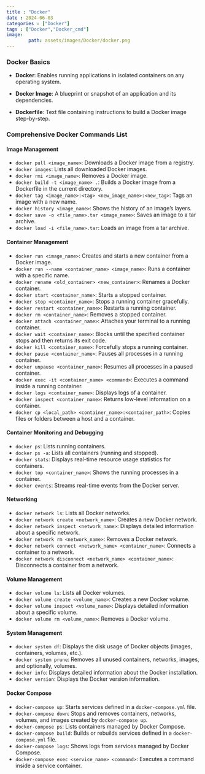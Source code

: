 ```yaml
---
title : "Docker"
date : 2024-06-03
categories : ["Docker"]
tags : ["Docker","Docker_cmd"]
image:
        path: assets/images/Docker/docker.png
---
```


### Docker Basics

- **Docker**: Enables running applications in isolated containers on any operating system.
  
- **Docker Image**: A blueprint or snapshot of an application and its dependencies.
  
- **Dockerfile**: Text file containing instructions to build a Docker image step-by-step.

### Comprehensive Docker Commands List

#### Image Management

- `docker pull <image_name>`: Downloads a Docker image from a registry.
- `docker images`: Lists all downloaded Docker images.
- `docker rmi <image_name>`: Removes a Docker image.
- `docker build -t <image_name> .`: Builds a Docker image from a Dockerfile in the current directory.
- `docker tag <image_name>:<tag> <new_image_name>:<new_tag>`: Tags an image with a new name.
- `docker history <image_name>`: Shows the history of an image’s layers.
- `docker save -o <file_name>.tar <image_name>`: Saves an image to a tar archive.
- `docker load -i <file_name>.tar`: Loads an image from a tar archive.

#### Container Management

- `docker run <image_name>`: Creates and starts a new container from a Docker image.
- `docker run --name <container_name> <image_name>`: Runs a container with a specific name.
- `docker rename <old_container> <new_container>`: Renames a Docker container.
- `docker start <container_name>`: Starts a stopped container.
- `docker stop <container_name>`: Stops a running container gracefully.
- `docker restart <container_name>`: Restarts a running container.
- `docker rm <container_name>`: Removes a stopped container.
- `docker attach <container_name>`: Attaches your terminal to a running container.
- `docker wait <container_name>`: Blocks until the specified container stops and then returns its exit code.
- `docker kill <container_name>`: Forcefully stops a running container.
- `docker pause <container_name>`: Pauses all processes in a running container.
- `docker unpause <container_name>`: Resumes all processes in a paused container.
- `docker exec -it <container_name> <command>`: Executes a command inside a running container.
- `docker logs <container_name>`: Displays logs of a container.
- `docker inspect <container_name>`: Returns low-level information on a container.
- `docker cp <local_path> <container_name>:<container_path>`: Copies files or folders between a host and a container.

#### Container Monitoring and Debugging

- `docker ps`: Lists running containers.
- `docker ps -a`: Lists all containers (running and stopped).
- `docker stats`: Displays real-time resource usage statistics for containers.
- `docker top <container_name>`: Shows the running processes in a container.
- `docker events`: Streams real-time events from the Docker server.

#### Networking

- `docker network ls`: Lists all Docker networks.
- `docker network create <network_name>`: Creates a new Docker network.
- `docker network inspect <network_name>`: Displays detailed information about a specific network.
- `docker network rm <network_name>`: Removes a Docker network.
- `docker network connect <network_name> <container_name>`: Connects a container to a network.
- `docker network disconnect <network_name> <container_name>`: Disconnects a container from a network.

#### Volume Management

- `docker volume ls`: Lists all Docker volumes.
- `docker volume create <volume_name>`: Creates a new Docker volume.
- `docker volume inspect <volume_name>`: Displays detailed information about a specific volume.
- `docker volume rm <volume_name>`: Removes a Docker volume.

#### System Management

- `docker system df`: Displays the disk usage of Docker objects (images, containers, volumes, etc.).
- `docker system prune`: Removes all unused containers, networks, images, and optionally, volumes.
- `docker info`: Displays detailed information about the Docker installation.
- `docker version`: Displays the Docker version information.

#### Docker Compose

- `docker-compose up`: Starts services defined in a `docker-compose.yml` file.
- `docker-compose down`: Stops and removes containers, networks, volumes, and images created by `docker-compose up`.
- `docker-compose ps`: Lists containers managed by Docker Compose.
- `docker-compose build`: Builds or rebuilds services defined in a `docker-compose.yml` file.
- `docker-compose logs`: Shows logs from services managed by Docker Compose.
- `docker-compose exec <service_name> <command>`: Executes a command inside a service container.